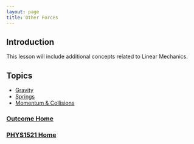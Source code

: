 ```yaml
---
layout: page
title: Other Forces
---
```

## Introduction
This lesson will include additional concepts related to Linear Mechanics.

## Topics
* [Gravity](gravity.md)
* [Springs](springs.md)
* [Momentum & Collisions](collisions.md)

### [Outcome Home](outcome3.md)
### [PHYS1521 Home](../)